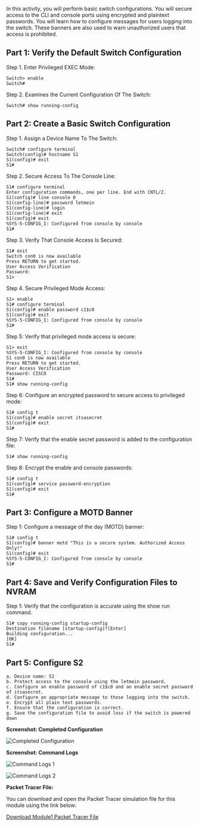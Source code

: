 In this activity, you will perform basic switch configurations. You will secure access to the CLI and console ports using encrypted and plaintext passwords. You will learn how to configure messages for users logging into the switch. These banners are also used to warn unauthorized users that access is prohibited.

## Part 1: Verify the Default Switch Configuration

Step 1. Enter Privileged EXEC Mode:

```text
Switch> enable
Switch#
```

Step 2. Examines the Current Configuration Of The Switch:

```text
Switch# show running-config
```

## Part 2: Create a Basic Switch Configuration

Step 1. Assign a Device Name To The Switch:

```text
Switch# configure terminal
Switch(config)# hostname S1
S1(config)# exit
S1#
```

Step 2. Secure Access To The Console Line:

```text
S1# configure terminal
Enter configuration commands, one per line. End with CNTL/Z.
S1(config)# line console 0
S1(config-line)# password letmein
S1(config-line)# login
S1(config-line)# exit
S1(config)# exit
%SYS-5-CONFIG_I: Configured from console by console
S1#
```

Step 3. Verify That Console Access Is Secured:

```text
S1# exit
Switch con0 is now available
Press RETURN to get started.
User Access Verification
Password:
S1>
```

Step 4. Secure Privileged Mode Access:

```text
S1> enable
S1# configure terminal
S1(config)# enable password c1$c0
S1(config)# exit
%SYS-5-CONFIG_I: Configured from console by console
S1#
```

Step 5: Verify that privileged mode access is secure:

```text
S1> exit
%SYS-5-CONFIG_I: Configured from console by console
S1 con0 is now available
Press RETURN to get started.
User Access Verification
Password: CISCO
S1#
S1# show running-config
```

Step 6: Configure an encrypted password to secure access to privileged mode:

```text
S1# config t
S1(config)# enable secret itsasecret
S1(config)# exit
S1#
```

Step 7: Verify that the enable secret password is added to the configuration file:

```text
S1# show running-config
```

Step 8: Encrypt the enable and console passwords:

```text
S1# config t
S1(config)# service password-encryption
S1(config)# exit
S1#
```

## Part 3: Configure a MOTD Banner

Step 1: Configure a message of the day (MOTD) banner:

```text
S1# config t
S1(config)# banner motd "This is a secure system. Authorized Access Only!"
S1(config)# exit
%SYS-5-CONFIG_I: Configured from console by console
S1#
```

## Part 4: Save and Verify Configuration Files to NVRAM

Step 1: Verify that the configuration is accurate using the show run command.

```text
S1# copy running-config startup-config
Destination filename [startup-config]?[Enter]
Building configuration...
[OK]
S1#
```

## Part 5: Configure S2

```text
a. Device name: S2
b. Protect access to the console using the letmein password.
c. Configure an enable password of c1$c0 and an enable secret password of itsasecret.
d. Configure an appropriate message to those logging into the switch.
e. Encrypt all plain text passwords.
f. Ensure that the configuration is correct.
g. Save the configuration file to avoid loss if the switch is powered down
```

**Screenshot: Completed Configuration**

![Completed Configuration](module1/screenshots/pic-1.jpg)

**Screenshot: Command Logs**

![Command Logs 1](module1/screenshots/pic-2.jpg)

![Command Logs 2](module1/screenshots/pic-3.jpg)




**Packet Tracer File:**

You can download and open the Packet Tracer simulation file for this module using the link below:

[Download Module1 Packet Tracer File](module1\Basic-Switch-And-End-Device-Configuration\Packet-Tracer-File\2.5.5-packet-tracer---configure-initial-switch-settings.pkz)
